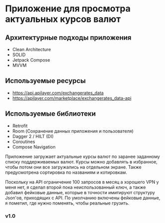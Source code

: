 # Приложение для просмотра актуальных курсов валют

## Архитектурные подходы приложения
- Clean Architecture
- SOLID
- Jetpack Compose
- MVVM

## Используемые ресурсы
- https://api.apilayer.com/exchangerates_data
- https://apilayer.com/marketplace/exchangerates_data-api

## Используемые библиотеки
- Retrofit
- Room (Сохранение данных приложения и пользователя)
- Dagger 2 / HILT (DI)
- Coroutines
- Compose Navigation
  
Приложение загружает актуальные курсы валют по заранее заданному списку поддерживаемых валют.
Курсы можно добавлять в избранное, чтобы потом они все загружались на отдельном экране.
Также предусмотрена сортировка по названиям и котировкам.

Поскольку на API ограничение 100 запросов в месяц а хорошего VPN у меня нет, я сделал второй пока неиспользованный ключ,
а также добавил фейковые данные, которые в точности имитируют структуру Json'ов, приходящих с API.
По умолчанию включены фейковые данные, я пометил, где нужно поменять, чтобы реальные грузить.

### v1.0

